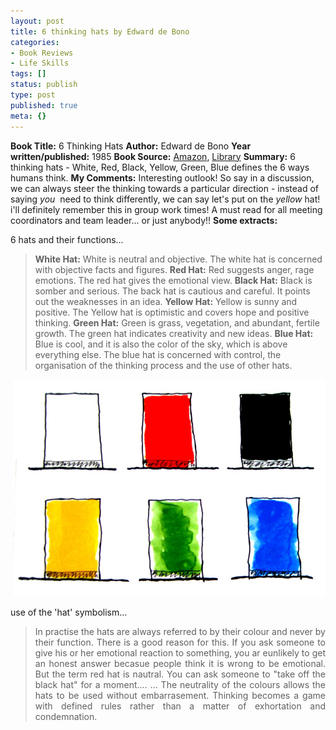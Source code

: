 ```yaml
---
layout: post
title: 6 thinking hats by Edward de Bono
categories:
- Book Reviews
- Life Skills
tags: []
status: publish
type: post
published: true
meta: {}
---
```

<strong>Book Title:</strong> 6 Thinking Hats
<strong>Author:</strong> Edward de Bono
<strong>Year written/published:</strong> 1985
<strong>Book Source:</strong> <a href="http://www.amazon.com/Six-Thinking-Hats-Edward-Bono/dp/0316178314">Amazon</a>, <a href="http://vistaweb.nlb.gov.sg/cgi-bin/cw_cgi?fullRecord+25192+3002+9972870+2+0">Library</a>
<strong>Summary:</strong> 6 thinking hats - White, Red, Black, Yellow, Green, Blue defines the 6 ways humans think.
<strong>My Comments:</strong> Interesting outlook! So say in a discussion, we can always steer the thinking towards a particular direction - instead of saying <em>you</em>  need to think differently, we can say let's put on the <em>yellow</em> hat! i'll definitely remember this in group work times! A must read for all meeting coordinators and team leader... or just anybody!!
<strong>Some extracts:</strong>

6 hats and their functions...
<blockquote><strong>White Hat:</strong> White is neutral and objective. The white hat is concerned with objective facts and figures.
<strong>Red Hat:</strong> Red suggests anger, rage emotions. The red hat gives the emotional view.
<strong>Black Hat:</strong> Black is somber and serious. The back hat is cautious and careful. It points out the weaknesses in an idea.
<strong>Yellow Hat:</strong> Yellow is sunny and positive. The Yellow hat is optimistic and covers hope and positive thinking.
<strong>Green Hat:</strong> Green is grass, vegetation, and abundant, fertile growth. The green hat indicates creativity and new ideas.
<strong>Blue Hat:</strong> Blue is cool, and it is also the color of the sky, which is above everything else. The blue hat is concerned with control, the organisation of the thinking process and the use of other hats.</blockquote>
<p align="center"> <img width="500" src="/img/thinking_hats.jpg" height="347" style="width: 500px; height: 347px" /></p>
use of the 'hat' symbolism...
<blockquote>
<p align="justify">In practise the hats are always referred to by their colour and never by their function. There is a good reason for this. If you ask someone to give his or her emotional reaction to something, you ar eunlikely to get an honest answer becasue people think it is wrong to be emotional. But the term red hat is nautral. You can ask someone to "take off the black hat" for a moment.... ... The neutrality of the colours allows the hats to be used without embarrasement. Thinking becomes a game with defined rules rather than a matter of exhortation and condemnation.</p>
</blockquote>
